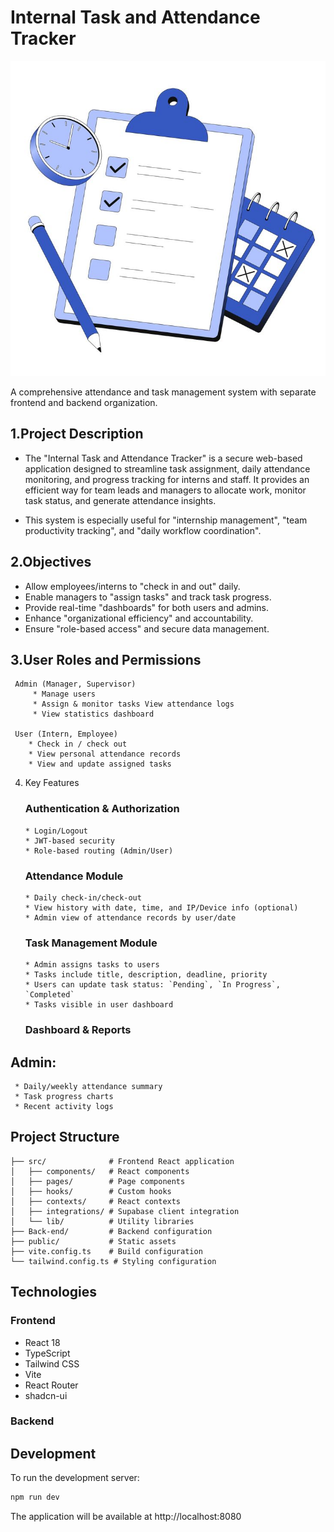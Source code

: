 # Internal Task and Attendance Tracker
![img alt](https://github.com/demovg/Internal-Task-and-Attendance-Tracker/blob/2ce6d28cd81b2cef3966dedf4577d26077ff1a8d/Time%20management%20Illustration.jpeg)


A comprehensive attendance and task management system with separate frontend and backend organization.


## 1.Project Description

* The "Internal Task and Attendance Tracker" is a secure web-based application designed to streamline task assignment, daily attendance monitoring, and progress tracking for interns and staff. It provides an efficient way for team leads and managers to allocate work, monitor task status, and generate attendance insights.

* This system is especially useful for "internship management", "team productivity tracking", and "daily workflow coordination".

## 2.Objectives
* Allow employees/interns to "check in and out" daily.
* Enable managers to "assign tasks" and track task progress.
* Provide real-time "dashboards" for both users and admins.
* Enhance "organizational efficiency" and accountability.
* Ensure "role-based access" and secure data management.

## 3.User Roles and Permissions
     Admin (Manager, Supervisor)
         * Manage users
         * Assign & monitor tasks View attendance logs
         * View statistics dashboard
         
     User (Intern, Employee)
        * Check in / check out
        * View personal attendance records
        * View and update assigned tasks
 4. Key Features
      ### Authentication & Authorization
        * Login/Logout
        * JWT-based security
        * Role-based routing (Admin/User)

      ### Attendance Module
        * Daily check-in/check-out
        * View history with date, time, and IP/Device info (optional)
        * Admin view of attendance records by user/date
     ### Task Management Module
        * Admin assigns tasks to users
        * Tasks include title, description, deadline, priority
        * Users can update task status: `Pending`, `In Progress`, `Completed`
        * Tasks visible in user dashboard
     ### Dashboard & Reports
   ## Admin:
     * Daily/weekly attendance summary
     * Task progress charts
     * Recent activity logs


## Project Structure

```
├── src/              # Frontend React application
│   ├── components/   # React components
│   ├── pages/        # Page components
│   ├── hooks/        # Custom hooks
│   ├── contexts/     # React contexts
│   ├── integrations/ # Supabase client integration
│   └── lib/          # Utility libraries
├── Back-end/         # Backend configuration
├── public/           # Static assets
├── vite.config.ts    # Build configuration
└── tailwind.config.ts # Styling configuration
```

## Technologies

### Frontend
- React 18
- TypeScript
- Tailwind CSS
- Vite
- React Router
- shadcn-ui

### Backend

## Development

To run the development server:
```bash
npm run dev
```

The application will be available at http://localhost:8080
